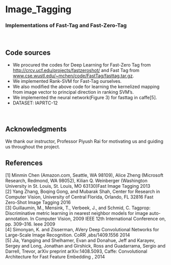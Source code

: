 # **Image_Tagging**
### **Implementations of Fast-Tag and Fast-Zero-Tag**
<br />

## **Code sources**
* We procured the codes for Deep Learning for Fast-Zero Tag from http://crcv.ucf.edu/projects/fastzeroshot/ and Fast Tag from www.cse.wustl.edu/~mchen/code/FastTag/fasttag.tar.gz.
* We implemented Rank-SVM for Fast-Tag ourselves.
* We also modified the above code for learning the kernelized mapping from image vector to principal
  direction in ranking SVM’s.
* We implemented the neural network(Figure 3) for fasttag in caffe[5].
* DATASET: IAPRTC-12
<br />

## **Acknowledgments**
We thank our instructor, Professor Piyush Rai for motivating us and guiding us throughout the project.
<br />

## **References**
[1] Minmin Chen (Amazon.com, Seattle, WA 98109), Alice Zheng (Microsoft Research, Redmond, WA
98052), Kilian Q. Weinberger (Washington University in St. Louis, St. Louis, MO 63130)Fast Image
Tagging 2013 <br />
[2] Yang Zhang, Boqing Gong, and Mubarak Shah, Center for Research in Computer Vision, University of
Central Florida, Orlando, FL 32816 Fast Zero-Shot Image Tagging 2016 <br />
[3] Guillaumin, M., Mensink, T., Verbeek, J., and Schmid, C. Tagprop: Discriminative metric learning in
nearest neighbor models for image auto-annotation. In Computer Vision, 2009 IEEE 12th International
Conference on, pp. 309–316. Ieee 2009 <br />
[4] Simonyan, K. and Zisserman, AVery Deep Convolutional Networks for Large-Scale Image Recognition.
CoRR ,abs/1409.1556 2014 <br />
[5] Jia, Yangqing and Shelhamer, Evan and Donahue, Jeff and Karayev, Sergey and Long, Jonathan and
Girshick, Ross and Guadarrama, Sergio and Darrell, Trevor, arXiv preprint arXiv:1408.5093, Caffe:
Convolutional Architecture for Fast Feature Embedding , 2014